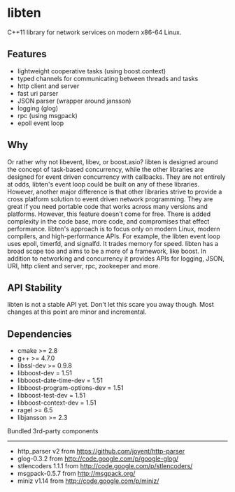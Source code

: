 libten
======

C++11 library for network services on modern x86-64 Linux.

Features
--------

  * lightweight cooperative tasks (using boost.context)
  * typed channels for communicating between threads and tasks
  * http client and server
  * fast uri parser
  * JSON parser (wrapper around jansson)
  * logging (glog)
  * rpc (using msgpack)
  * epoll event loop

Why
---
Or rather why not libevent, libev, or boost.asio? libten is designed
around the concept of task-based concurrency, while the other
libraries are designed for event driven concurrency with callbacks.
They are not entirely at odds, libten's event loop could be built on
any of these libraries. However, another major difference is that
other libraries strive to provide a cross platform solution to event
driven network programming. They are great if you need portable
code that works across many versions and platforms. However,
this feature doesn't come for free. There is added complexity in
the code base, more code, and compromises that effect performance.
libten's approach is to focus only on modern Linux, modern compilers,
and high-performance APIs. For example, the libten event loop uses
epoll, timerfd, and signalfd. It trades memory for speed. libten has
a broad scope too and aims to be a more of a framework, like boost.
In addition to networking and concurrency it provides APIs for logging,
JSON, URI, http client and server, rpc, zookeeper and more.

API Stability
-------------
libten is not a stable API yet. Don't let this scare you away though.
Most changes at this point are minor and incremental.

Dependencies
------------

  * cmake >= 2.8
  * g++ >= 4.7.0
  * libssl-dev >= 0.9.8
  * libboost-dev = 1.51
  * libboost-date-time-dev = 1.51
  * libboost-program-options-dev = 1.51
  * libboost-test-dev = 1.51
  * libboost-context-dev = 1.51
  * ragel >= 6.5
  * libjansson >= 2.3

Bundled 3rd-party components
____________________________

  * http_parser v2 from https://github.com/joyent/http-parser
  * glog-0.3.2 from http://code.google.com/p/google-glog/
  * stlencoders 1.1.1 from http://code.google.com/p/stlencoders/
  * msgpack-0.5.7 from http://msgpack.org/
  * miniz v1.14 from http://code.google.com/p/miniz/
